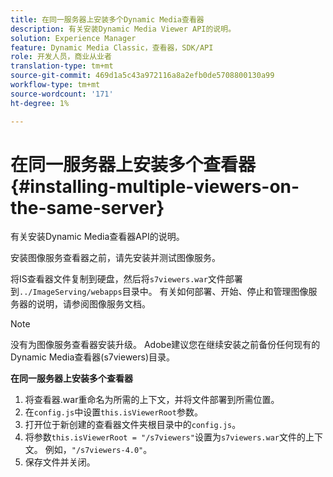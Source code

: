 ```yaml
---
title: 在同一服务器上安装多个Dynamic Media查看器
description: 有关安装Dynamic Media Viewer API的说明。
solution: Experience Manager
feature: Dynamic Media Classic，查看器，SDK/API
role: 开发人员，商业从业者
translation-type: tm+mt
source-git-commit: 469d1a5c43a972116a8a2efb0de5708800130a99
workflow-type: tm+mt
source-wordcount: '171'
ht-degree: 1%

---
```



# 在同一服务器上安装多个查看器{#installing-multiple-viewers-on-the-same-server}

<!-- Updated January 13, 2021 from https://wiki.corp.adobe.com/pages/viewpage.action?spaceKey=scene7qa&title=s7Viewers%2C+S7SDK%2C+S7OnDemand+Release+Notes - Contact is Sasha -->

有关安装Dynamic Media查看器API的说明。

安装图像服务查看器之前，请先安装并测试图像服务。

将IS查看器文件复制到硬盘，然后将`s7viewers.war`文件部署到`../ImageServing/webapps`目录中。 有关如何部署、开始、停止和管理图像服务器的说明，请参阅图像服务文档。

>[!NOTE]
>
>没有为图像服务查看器安装升级。 Adobe建议您在继续安装之前备份任何现有的Dynamic Media查看器(s7viewers)目录。

**在同一服务器上安装多个查看器**

1. 将查看器.war重命名为所需的上下文，并将文件部署到所需位置。
1. 在`config.js`中设置`this.isViewerRoot`参数。
1. 打开位于新创建的查看器文件夹根目录中的`config.js`。
1. 将参数`this.isViewerRoot = "/s7viewers"`设置为`s7viewers.war`文件的上下文。 例如，`"/s7viewers-4.0"`。
1. 保存文件并关闭。
